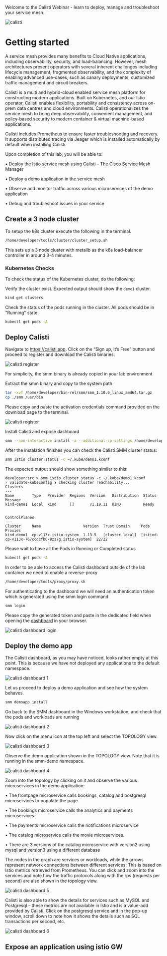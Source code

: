 

Welcome to the Calisti Webinar - learn to deploy, manage and troubleshoot your service mesh.

![calisti](images/1_0.png)

# Getting started

A service mesh provides many benefits to Cloud Native applications, including observability, security, and load-balancing. However, mesh architectures present operators with several inherent challenges including lifecycle management, fragmented observability, and the complexity of enabling advanced use-cases, such as canary deployments, customized traffic management and circuit breakers.

Calisti is a multi and hybrid-cloud enabled service mesh platform for constructing modern applications. Built on Kubernetes, and our Istio operator, Calisti enables flexibility, portability and consistency across on-prem data centres and cloud environments. Calisti operationalizes the service mesh to bring deep observability, convenient management, and policy-based security to modern container & virtual machine-based applications.

Calisti includes Prometheus to ensure faster troubleshooting and recovery. It supports distributed tracing via Jeager which is installed automatically by default when installing Calisti. 

Upon completion of this lab, you will be able to: 

•	Deploy the Istio service mesh using Calisti – The Cisco Service Mesh Manager 

•	Deploy a demo application in the service mesh

•	Observe and monitor traffic across various microservices of the demo application

•	Debug and troubleshoot issues in your service 

## Create a 3 node cluster
To setup the k8s cluster execute the following in the terminal.

```bash
/home/developer/tools/cluster/cluster_setup.sh
```

This sets up a 3 node cluster with metallb as the k8s load-balancer controller in around 3-4 minutes.

### Kubernetes Checks

To check the status of the Kubernetes cluster, do the following:

Verify the cluster exist.  Expected output should show the `demo1` cluster.

```bash
kind get clusters
```
   
Check the status of the pods running in the cluster.  All pods should be in "Running" state.

```bash
kubectl get pods -A
```


## Deploy Calisti

Navigate to https://calisti.app. Click on the “Sign up, It’s Free” button and proceed to register and download the Calisti binaries.

![calisti register](images/1_1.png)

For simplicity, the smm binary is already copied in your lab environment

Extract the smm binary and copy to the system path
```bash
tar -xvf /home/developer/bin-rel/smm/smm_1.10.0_linux_amd64.tar.gz 
cp ./smm /usr/bin
```

Please copy and paste the activation credentials command provided on the download page to the terminal.

![calisti register](images/1_2.png)


Install Calisti and expose dashboard
```bash
smm --non-interactive install -a --additional-cp-settings /home/developer/tools/smm/enable-dashboard-expose.yaml -c ~/.kube/demo1.kconf
```

After the instalation finishes you can check the Calisti SMM cluster status:

```bash
smm istio cluster status -c ~/.kube/demo1.kconf
```

The expected output should show something similar to this:

```
developer:src > smm istio cluster status -c ~/.kube/demo1.kconf
✓ validate-kubeconfig ❯ checking cluster reachability...
Clusters
---
Name        Type   Provider  Regions  Version   Distribution  Status  Message  
kind-demo1  Local  kind      []       v1.19.11  KIND          Ready            


ControlPlanes
---
Cluster     Name                   Version  Trust Domain     Pods                                             Proxies  
kind-demo1  cp-v113x.istio-system  1.13.5   [cluster.local]  [istiod-cp-v113x-767ccdcfb6-8zz7g.istio-system]  22/22 
```

Please wait to have all the Pods in Running or Completed status

```bash
kubectl get pods -A
```

In order to be able to access the Calisti dashboard outside of the lab container we need to enable a reverse-proxy 
```bash
/home/developer/tools/proxy/proxy.sh
```

For authenticating to the dashboard we will need an authentication token which is generated using the smm login command

```bash
smm login
```

Please copy the generated token and paste in the dedicated field when opening the [dashboard](dashboard) in your browser.

![calisti dashboard login](images/dashboard_login.png)

## Deploy the demo app
The Calisti dashboard, as you may have noticed, looks rather empty at this point. This is because we have not deployed any applications to the default namespace. 

![calisti dashboard 1](images/1_3.png)


Let us proceed to deploy a demo application and see how the system behaves.
```bash
smm demoapp install
```

Go back to the SMM dashboard in the Windows workstation, and check that the pods and workloads are running

![calisti dashboard 2](images/1_4.png)


Now click on the menu icon at the top left and select the TOPOLOGY view.

![calisti dashboard 3](images/1_5.png)


Observe the demo application shown in the TOPOLOGY view. Note that it is running in the smm-demo namespace.

![calisti dashboard 4](images/1_6.png)


Zoom into the topology by clicking on it and observe the various microservices in the demo application:

•	The frontpage microservice calls bookings, catalog and postgresql microservices to populate the page

•	The bookings microservice calls the analytics and payments microservices 

•	The payments microservice calls the notifications microservice

•	The catalog microservice calls the movie microservices.

•	There are 3 versions of the catalog microservice with version2 using mysql and version3 using a different database

The nodes in the graph are services or workloads, while the arrows represent network connections between different services. This is based on Istio metrics retrieved from Prometheus. You can click and zoom into the services and note how the traffic protocols along with the rps (requests per second) are also shown in the topology view.

![calisti dashboard 5](images/1_7.png)


Calisti is also able to show the details for services such as MySQL and Postgresql – these metrics are not available in Istio and is a value-add provided by Calisti. Click on the postgresql service and in the pop-up window, scroll down to note how it shows the details such as SQL transactions per second, etc.  

![calisti dashboard 6](images/1_8.png)



## Expose an application using istio GW


